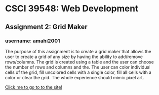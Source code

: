 # CSCI 39548: Web Development
## Assignment 2: Grid Maker
### username: amahi2001

The purpose of this assignment is to create a grid maker that allows the user to create a grid of any size by having the ability to add/remove rows/columns. The grid is created using a table and the user can choose the number of rows and columns and the. The user can color individual cells of the grid, fill uncolored cells with a single color, fill all cells with a color or clear the grid. The whole experience should mimic pixel art.


[Click me to go to to the site!](https://amahi2001.github.io/WebDev-Assn-3/)